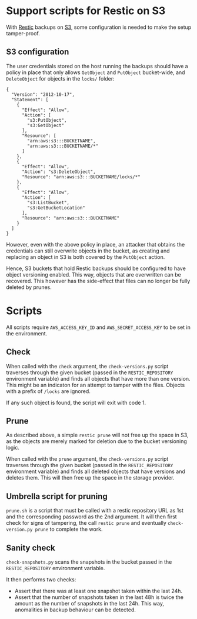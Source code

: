 # Support scripts for Restic on S3

With [Restic](https://restic.readthedocs.io) backups on [S3](https://en.wikipedia.org/wiki/Amazon_S3),
some configuration is needed to make the setup tamper-proof.

## S3 configuration

The user credentials stored on the host running the backups should have a policy in place
that only allows `GetObject` and `PutObject` bucket-wide, and `DeleteObject` for objects
in the `locks/` folder:

```
{
  "Version": "2012-10-17",
  "Statement": [
    {
      "Effect": "Allow",
      "Action": [
        "s3:PutObject",
        "s3:GetObject"
      ],
      "Resource": [
        "arn:aws:s3:::BUCKETNAME",
        "arn:aws:s3:::BUCKETNAME/*"
      ]
    },
    {
      "Effect": "Allow",
      "Action": "s3:DeleteObject",
      "Resource": "arn:aws:s3:::BUCKETNAME/locks/*"
    },
    {
      "Effect": "Allow",
      "Action": [
        "s3:ListBucket",
        "s3:GetBucketLocation"
      ],
      "Resource": "arn:aws:s3:::BUCKETNAME"
    }
  ]
}
```

However, even with the above policy in place, an attacker that obtains the credentials
can still overwrite objects in the bucket, as creating and replacing an object in S3 is
both covered by the `PutObject` action.

Hence, S3 buckets that hold Restic backups should be configured to have object versioning
enabled. This way, objects that are overwritten can be recovered. This however has the
side-effect that files can no longer be fully deleted by prunes.

# Scripts

All scripts require `AWS_ACCESS_KEY_ID` and `AWS_SECRET_ACCESS_KEY` to be set in the environment.

## Check

When called with the `check` argument, the `check-versions.py` script traverses through the
given bucket (passed in the `RESTIC_REPOSITORY` environment variable) and finds all objects
that have more than one version. This might be an indicaton for an attempt to tamper with the
files. Objects with a prefix of `/locks` are ignored.

If any such object is found, the script will exit with code 1.

## Prune

As described above, a simple `restic prune` will not free up the space in S3, as the
objects are merely marked for deletion due to the bucket versioning logic.

When called with the `prune` argument, the `check-versions.py` script traverses through the
given bucket (passed in the `RESTIC_REPOSITORY` environment variable) and finds all deleted
objects that have versions and deletes them. This will then free up the space in the storage
provider.

## Umbrella script for pruning

`prune.sh` is a script that must be called with a restic repository URL as 1st and the corresponding
password as the 2nd argument. It will then first check for signs of tampering, the call `restic prune`
and eventually `check-version.py prune` to complete the work.

## Sanity check

`check-snapshots.py` scans the snapshots in the bucket passed in the `RESTIC_REPOSITORY` environment variable.

It then performs two checks:

* Assert that there was at least one snapshot taken within the last 24h.
* Assert that the number of snapshots taken in the last 48h is twice the amount as the number
  of snapshots in the last 24h. This way, anomalities in backup behaviour can be detected.
